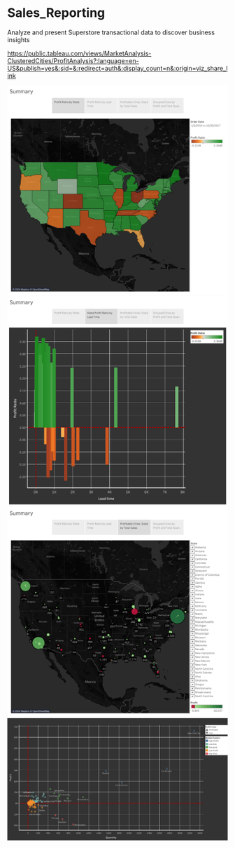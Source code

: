 # Sales_Reporting
Analyze and present Superstore transactional data to discover business insights


https://public.tableau.com/views/MarketAnalysis-ClusteredCities/ProfitAnalysis?:language=en-US&publish=yes&:sid=&:redirect=auth&:display_count=n&:origin=viz_share_link


![Profit Ratio by State](https://raw.githubusercontent.com/tristanperry17/Sales_Reporting/main/Images/Summary.png)
![Profit Ratio by Lead Time (States)](https://raw.githubusercontent.com/tristanperry17/Sales_Reporting/main/Images/Summary(4).png)
![Profitable Cities](https://raw.githubusercontent.com/tristanperry17/Sales_Reporting/main/Images/Summary(2).png)
![Grouped Profit (Cities)](https://raw.githubusercontent.com/tristanperry17/Sales_Reporting/main/Images/CityClusters.png)
